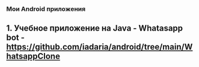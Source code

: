 ### Мои Android приложения

## 1. Учебное приложение на Java - Whatasapp bot - https://github.com/iadaria/android/tree/main/WhatsappClone
